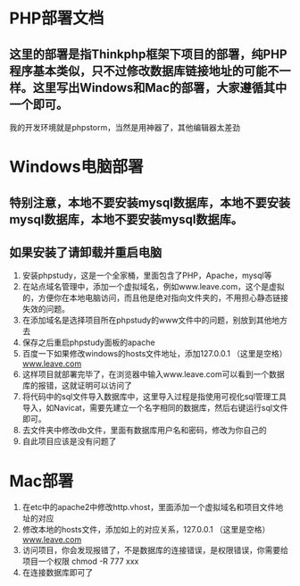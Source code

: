 # PHP部署文档
## 这里的部署是指Thinkphp框架下项目的部署，纯PHP程序基本类似，只不过修改数据库链接地址的可能不一样。这里写出Windows和Mac的部署，大家遵循其中一个即可。
我的开发环境就是phpstorm，当然是用神器了，其他编辑器太差劲
# Windows电脑部署
## 特别注意，本地不要安装mysql数据库，本地不要安装mysql数据库，本地不要安装mysql数据库。
## 如果安装了请卸载并重启电脑
1. 安装phpstudy，这是一个全家桶，里面包含了PHP，Apache，mysql等
2. 在站点域名管理中，添加一个虚拟域名，例如www.leave.com，这个是虚拟的，方便你在本地电脑访问，而且他是绝对指向文件夹的，不用担心静态链接失效的问题。
3. 在添加域名是选择项目所在phpstudy的www文件中的问题，别放到其他地方去
4. 保存之后重启phpstudy面板的apache
5. 百度一下如果修改windows的hosts文件地址，添加127.0.0.1  （这里是空格）www.leave.com
6. 这样项目就部署完毕了，在浏览器中输入www.leave.com可以看到一个数据库的报错，这就证明可以访问了
7. 将代码中的sql文件导入数据库中，这里导入过程是指使用可视化sql管理工具导入，如Navicat，需要先建立一个名字相同的数据库，然后右键运行sql文件即可。
8. 去文件夹中修改db文件，里面有数据库用户名和密码，修改为你自己的
9. 自此项目应该是没有问题了

# Mac部署
1. 在etc中的apache2中修改http.vhost，里面添加一个虚拟域名和项目文件地址的对应
2. 修改本地的hosts文件，添加如上的对应关系，127.0.0.1  （这里是空格）www.leave.com
3. 访问项目，你会发现报错了，不是数据库的连接错误，是权限错误，你需要给项目一个权限 chmod  -R 777 xxx
4. 在连接数据库即可了